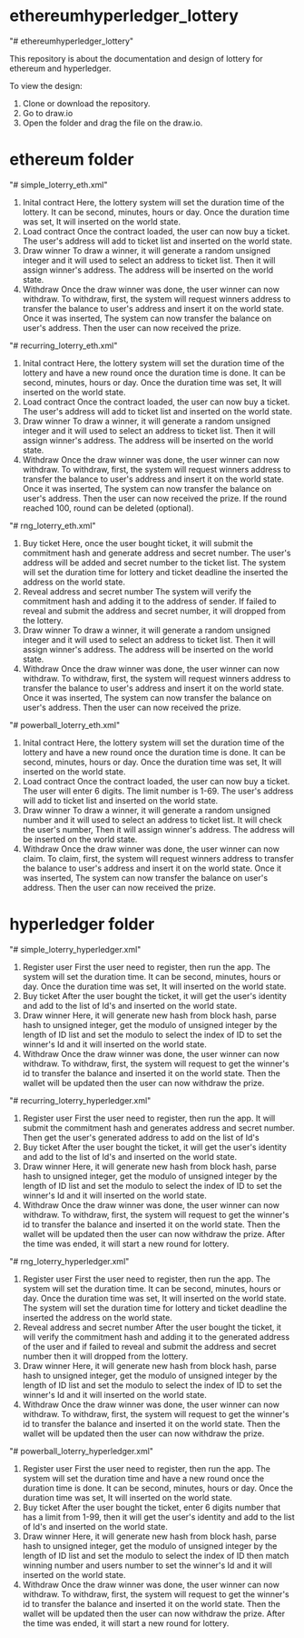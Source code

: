 # ethereumhyperledger_lottery
"# ethereumhyperledger_lottery" 

This repository is about the documentation and design of lottery for ethereum and hyperledger.

To view the design:
1. Clone or download the repository.
2. Go to draw.io
3. Open the folder and drag the file on the draw.io.

# ethereum folder

"# simple_loterry_eth.xml" 
1. Inital contract
Here, the lottery system will set the duration time of the lottery. It can be second, minutes, hours or day. Once the duration time was set, It will inserted on the world state.
2. Load contract
Once the contract loaded, the user can now buy a ticket. The user's address will add to ticket list and inserted on the world state.
3. Draw winner
To draw a winner, it will generate a random unsigned  integer and it will used to select an address to ticket list. Then it will assign winner's address. The address will be inserted on the world state.
4. Withdraw
Once the draw winner was done, the user winner can now withdraw. To withdraw, first, the system will request winners address to transfer the balance to user's address and insert it on the world state. Once it was inserted, The system can now transfer the balance on user's address. Then the user can now received the prize.

"# recurring_loterry_eth.xml" 

1. Inital contract
Here, the lottery system will set the duration time of the lottery and have a new round once the duration time is done. It can be second, minutes, hours or day. Once the duration time was set, It will inserted on the world state.
2. Load contract
Once the contract loaded, the user can now buy a ticket. The user's address will add to ticket list and inserted on the world state.
3. Draw winner
To draw a winner, it will generate a random unsigned  integer and it will used to select an address to ticket list. Then it will assign winner's address. The address will be inserted on the world state.
4. Withdraw
Once the draw winner was done, the user winner can now withdraw. To withdraw, first, the system will request winners address to transfer the balance to user's address and insert it on the world state. Once it was inserted, The system can now transfer the balance on user's address. Then the user can now received the prize. If the round reached 100, round can be deleted (optional).

"# rng_loterry_eth.xml" 
1. Buy ticket
Here, once the user bought ticket, it will submit the commitment hash and generate address and secret number. The user's address will be added and secret number to the ticket list. The system will set the duration time for lottery and ticket deadline the inserted the address on the world state.
2. Reveal address and secret number
The system will verify the commitment hash and adding it to the address of sender. If failed to reveal and submit the address and secret number, it will dropped from the lottery.
3. Draw winner
To draw a winner, it will generate a random unsigned  integer and it will used to select an address to ticket list. Then it will assign winner's address. The address will be inserted on the world state.
4. Withdraw
Once the draw winner was done, the user winner can now withdraw. To withdraw, first, the system will request winners address to transfer the balance to user's address and insert it on the world state. Once it was inserted, The system can now transfer the balance on user's address. Then the user can now received the prize.

"# powerball_loterry_eth.xml" 
1. Inital contract
Here, the lottery system will set the duration time of the lottery and have a new round once the duration time is done. It can be second, minutes, hours or day. Once the duration time was set, It will inserted on the world state.
2. Load contract
Once the contract loaded, the user can now buy a ticket. The user will enter 6 digits. The limit number is 1-69. The user's address will add to ticket list and inserted on the world state.
3. Draw winner
To draw a winner, it will generate a random unsigned  number and it will used to select an address to ticket list. It will check the user's number, Then it will assign winner's address. The address will be inserted on the world state.
4. Withdraw
Once the draw winner was done, the user winner can now claim. To claim, first, the system will request winners address to transfer the balance to user's address and insert it on the world state. Once it was inserted, The system can now transfer the balance on user's address. Then the user can now received the prize.

# hyperledger folder

"# simple_loterry_hyperledger.xml" 
1. Register user
First the user need to register, then run the app. The system will set the duration time. It can be second, minutes, hours or day. Once the duration time was set, It will inserted on the world state.
2. Buy ticket
After the user bought the ticket, it will get the user's identity and add to the list of Id's and inserted on the world state.
3. Draw winner
Here, it will generate new hash from block hash, parse hash to unsigned integer, get the modulo of unsigned integer by the length of ID list and set the modulo to select the index of ID to set the winner's Id and it will inserted on the world state.
4. Withdraw
Once the draw winner was done, the user winner can now withdraw. To withdraw, first, the system will request to get the winner's id to transfer the balance and inserted it on the world state. Then the wallet will be updated then the user can now withdraw the prize. 

"# recurring_loterry_hyperledger.xml" 
1. Register user
First the user need to register, then run the app. It will submit the commitment hash and generates address and secret number. Then get the user's generated address to add on the list of Id's
2. Buy ticket
After the user bought the ticket, it will get the user's identity and add to the list of Id's and inserted on the world state.
3. Draw winner
Here, it will generate new hash from block hash, parse hash to unsigned integer, get the modulo of unsigned integer by the length of ID list and set the modulo to select the index of ID to set the winner's Id and it will inserted on the world state.
4. Withdraw
Once the draw winner was done, the user winner can now withdraw. To withdraw, first, the system will request to get the winner's id to transfer the balance and inserted it on the world state. Then the wallet will be updated then the user can now withdraw the prize. After the time was ended, it will start a new round for lottery.

"# rng_loterry_hyperledger.xml" 
1. Register user
First the user need to register, then run the app. The system will set the duration time. It can be second, minutes, hours or day. Once the duration time was set, It will inserted on the world state. The system will set the duration time for lottery and ticket deadline the inserted the address on the world state.
2. Reveal address and secret number
After the user bought the ticket, it will verify the commitment hash and adding it to the generated address of the user and if failed to reveal and submit the address and secret number then it will dropped from the lottery.
3. Draw winner
Here, it will generate new hash from block hash, parse hash to unsigned integer, get the modulo of unsigned integer by the length of ID list and set the modulo to select the index of ID to set the winner's Id and it will inserted on the world state.
4. Withdraw
Once the draw winner was done, the user winner can now withdraw. To withdraw, first, the system will request to get the winner's id to transfer the balance and inserted it on the world state. Then the wallet will be updated then the user can now withdraw the prize. 

"# powerball_loterry_hyperledger.xml" 
1. Register user
First the user need to register, then run the app. The system will set the duration time and have a new round once the duration time is done. It can be second, minutes, hours or day. Once the duration time was set, It will inserted on the world state.
2. Buy ticket
After the user bought the ticket, enter 6 digits number that has a limit from 1-99, then it will get the user's identity and add to the list of Id's and inserted on the world state.
3. Draw winner
Here, it will generate new hash from block hash, parse hash to unsigned integer, get the modulo of unsigned integer by the length of ID list and set the modulo to select the index of ID then match winning number and users number to set the winner's Id and it will inserted on the world state.
4. Withdraw
Once the draw winner was done, the user winner can now withdraw. To withdraw, first, the system will request to get the winner's id to transfer the balance and inserted it on the world state. Then the wallet will be updated then the user can now withdraw the prize. After the time was ended, it will start a new round for lottery.

